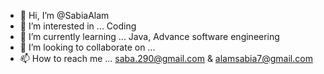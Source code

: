 - 👋 Hi, I’m @SabiaAlam
- 👀 I’m interested in ... Coding
- 🌱 I’m currently learning ... Java, Advance software engineering 
- 💞️ I’m looking to collaborate on ...
- 📫 How to reach me ... saba.290@gmail.com
  &  alamsabia7@gmail.com
<!---
Sabiahaque/Sabiahaque is a ✨ special ✨ repository because its `README.md` (this file) appears on your GitHub profile.
You can click the Preview link to take a look at your changes.
--->
